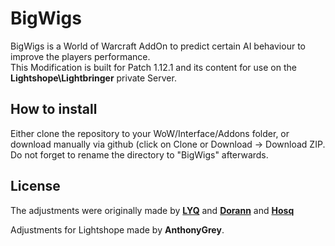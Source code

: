 # BigWigs
BigWigs is a World of Warcraft AddOn to predict certain AI behaviour to improve the players performance.<br>
This Modification is built for Patch 1.12.1 and its content for use on the <b>Lightshope\Lightbringer</b> private Server.

## How to install
Either clone the repository to your WoW/Interface/Addons folder, or download manually via github (click on Clone or Download -> Download ZIP. Do not forget to rename the directory to "BigWigs" afterwards.

## License
The adjustments were originally made by <a href="https://github.com/MOUZU"><b>LYQ</b></a> and <a href="https://github.com/xorann/BigWigs"><b>Dorann</b></a> and <a href="https://github.com/Hosq"><b>Hosq</b></a><br>

Adjustments for Lightshope made by <b>AnthonyGrey</b>.<br>
